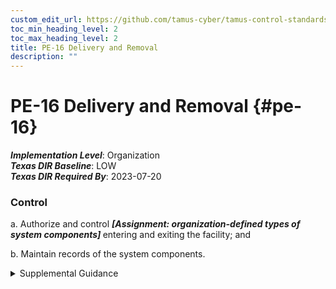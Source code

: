 ```yaml
---
custom_edit_url: https://github.com/tamus-cyber/tamus-control-standards/tree/main/content/tamus.edu/TAMUS_profile.xml
toc_min_heading_level: 2
toc_max_heading_level: 2
title: PE-16 Delivery and Removal
description: ""
---
```


# PE-16 Delivery and Removal {#pe-16}

_**Implementation Level**_: Organization\
_**Texas DIR Baseline**_: LOW\
_**Texas DIR Required By**_: 2023-07-20

### Control



a. Authorize and control <strong title="pe-16_prm_1"> <em>[Assignment: organization-defined types of system components]</em> </strong> entering and exiting the facility; and

b. Maintain records of the system components.


<details><summary>Supplemental Guidance</summary>Enforcing authorizations for entry and exit of system components may require restricting access to delivery areas and isolating the areas from the system and media libraries.</details>
